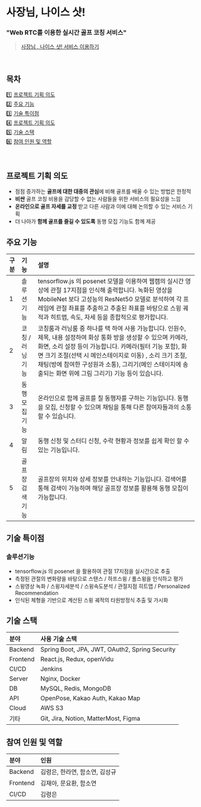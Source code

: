 # 사장님, 나이스 샷!
### "Web RTC를 이용한 실시간 골프 코칭 서비스"
> [사장님 , 나이스 샷! 서비스 이용하기](https://i9a309.p.ssafy.io/)

<br>

## **목차**

1️⃣ [프로젝트 기획 의도](##-프로젝트-기획-의도)
<br/>
2️⃣ [주요 기능](##-주요-기능)
<br/>
3️⃣ [기술 특이점](##-기술-특이점)
<br/>
4️⃣ [프로젝트 기획 의도](##-프로젝트-기획-의도)
<br/>
5️⃣ [기술 스택](##-기술-스택)
<br/>
6️⃣ [참여 인원 및 역할](##-참여-인원-및-역할)

<br>

## 프로젝트 기획 의도
- 점점 증가하는 **골프에 대한 대중의 관심**에 비해 골프를 배울 수 있는 방법은 한정적
- **비싼** 골프 코칭 비용을 감당할 수 없는 사람들을 위한 서비스의 필요성을 느낌
- **온라인으로 골프 자세를 교정** 받고 다른 사람과 이에 대해 논의할 수 있는 서비스 기획
- 더 나아가 **함께 골프를 즐길 수 있도록** 동행 모집 기능도 함께 제공

## 주요 기능
|구분|기능|설명|
|:---|:---|:---|
|1|솔루션기능|tensorflow.js 의 posenet 모델을 이용하여 웹캠의 실시간 영상에 관절 17지점을 인식해 출력합니다. 녹화된 영상을 MobileNet 보다 고성능의 ResNet50 모델로 분석하여 각 프레임에 관절 좌표를 추출하고 추출된 좌표를 바탕으로 스윙 궤적과 히트맵, 속도, 자세 등을 종합적으로 평가합니다.|
|2|코칭 / 러닝 기능|코칭룸과 러닝룸 중 하나를 택 하여 사용 가능합니다. 인원수, 제목, 내용 설정하여 화상 통화 방을 생성할 수 있으며 카메라, 화면, 소리 설정 등이 가능합니다. 카메라(필터 기능 포함), 화면 크기 조절(선택 시 메인스테이지로 이동) , 소리 크기 조절, 채팅(방에 참여한 구성원과 소통), 그리기(메인 스테이지에 송출되는 화면 위에 그림 그리기) 기능 등이 있습니다.|
|3|동행모집기능|온라인으로 함께 골프를 칠 동행자를 구하는 기능입니다. 동행을 모집, 신청할 수 있으며 채팅을 통해 다른 참여자들과의 소통할 수 있습니다.|
|4|알림|동행 신청 및 스터디 신청, 수락 현황과 정보를 쉽게 확인 할 수 있는 기능입니다.|
|5|골프장검색기능|골프장의 위치와 상세 정보를 안내하는 기능입니다. 검색어를 통해 검색이 가능하며 해당 골프장 정보를 활용해 동행 모집이 가능합니다.|

## 기술 특이점
### 솔루션기능
- tensorflow.js 의 posenet 을 활용하여 관절 17지점을 실시간으로 추출
- 측정된 관절의 변화량을 바탕으로 스탠스 / 하프스윙 / 풀스윙을 인식하고 평가
- 스윙영상 녹화 / 스윙자세분석 / 스윙속도분석 / 관절지점 히트맵 / Personalized Recommendation
- 인식된 체형을 기반으로 계산된 스윙 궤적의 타원방정식 추출 및 가시화

## 기술 스택
|분야|사용 기술 스택|
|:---|:---|
|Backend|Spring Boot, JPA, JWT, OAuth2, Spring Security|
|Frontend|React.js, Redux, openVidu|
|CI/CD|Jenkins|
|Server|Nginx, Docker|
|DB|MySQL, Redis, MongoDB|
|API|OpenPose, Kakao Auth, Kakao Map|
|Cloud|AWS S3|
|기타|Git, Jira, Notion, MatterMost, Figma|

## 참여 인원 및 역할
|분야|인원|
|:---|:---|
|Backend|김령은, 한라연, 함소연, 김성규|
|Frontend|김재아, 문요환, 함소연|
|CI/CD|김령은|
